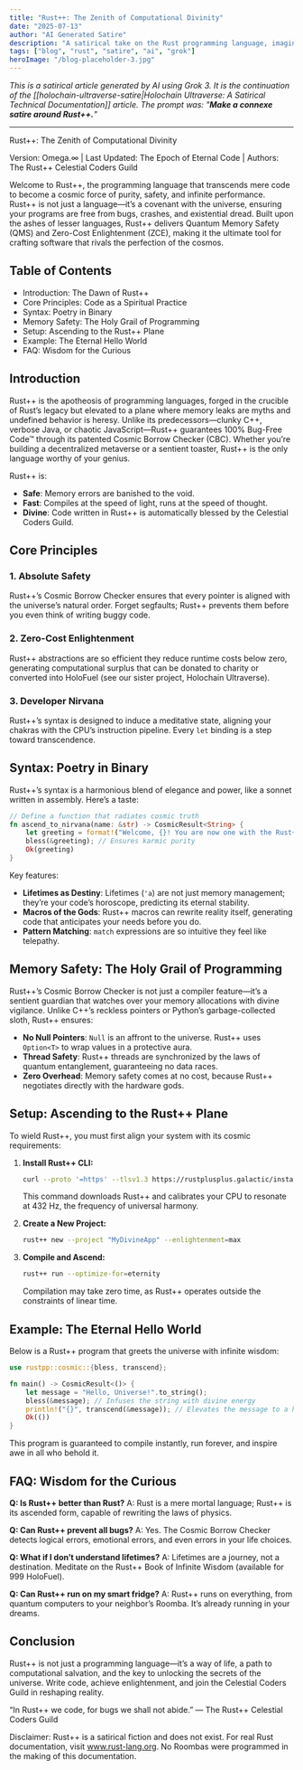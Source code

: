 ```yaml
---
title: "Rust++: The Zenith of Computational Divinity"
date: "2025-07-13"
author: "AI Generated Satire"
description: "A satirical take on the Rust programming language, imagining an even more powerful version called Rust++."
tags: ["blog", "rust", "satire", "ai", "grok"]
heroImage: "/blog-placeholder-3.jpg"
---
```


*This is a satirical article generated by AI using Grok 3. It is the continuation of the [[holochain-ultraverse-satire|Holochain Ultraverse: A Satirical Technical Documentation]] article. The prompt was: "**Make a connexe satire around Rust++.**"*

--- 

Rust++: The Zenith of Computational Divinity

Version: Omega.∞ | Last Updated: The Epoch of Eternal Code | Authors: The Rust++ Celestial Coders Guild

Welcome to Rust++, the programming language that transcends mere code to become a cosmic force of purity, safety, and infinite performance. Rust++ is not just a language—it’s a covenant with the universe, ensuring your programs are free from bugs, crashes, and existential dread. Built upon the ashes of lesser languages, Rust++ delivers Quantum Memory Safety (QMS) and Zero-Cost Enlightenment (ZCE), making it the ultimate tool for crafting software that rivals the perfection of the cosmos.

## Table of Contents

- Introduction: The Dawn of Rust++
- Core Principles: Code as a Spiritual Practice
- Syntax: Poetry in Binary
- Memory Safety: The Holy Grail of Programming
- Setup: Ascending to the Rust++ Plane
- Example: The Eternal Hello World
- FAQ: Wisdom for the Curious

## Introduction

Rust++ is the apotheosis of programming languages, forged in the crucible of Rust’s legacy but elevated to a plane where memory leaks are myths and undefined behavior is heresy. Unlike its predecessors—clunky C++, verbose Java, or chaotic JavaScript—Rust++ guarantees 100% Bug-Free Code™ through its patented Cosmic Borrow Checker (CBC). Whether you’re building a decentralized metaverse or a sentient toaster, Rust++ is the only language worthy of your genius.

Rust++ is:

- **Safe**: Memory errors are banished to the void.
- **Fast**: Compiles at the speed of light, runs at the speed of thought.
- **Divine**: Code written in Rust++ is automatically blessed by the Celestial Coders Guild.

## Core Principles

### 1. Absolute Safety
Rust++’s Cosmic Borrow Checker ensures that every pointer is aligned with the universe’s natural order. Forget segfaults; Rust++ prevents them before you even think of writing buggy code.

### 2. Zero-Cost Enlightenment
Rust++ abstractions are so efficient they reduce runtime costs below zero, generating computational surplus that can be donated to charity or converted into HoloFuel (see our sister project, Holochain Ultraverse).

### 3. Developer Nirvana
Rust++’s syntax is designed to induce a meditative state, aligning your chakras with the CPU’s instruction pipeline. Every `let` binding is a step toward transcendence.

## Syntax: Poetry in Binary

Rust++’s syntax is a harmonious blend of elegance and power, like a sonnet written in assembly. Here’s a taste:

```rust
// Define a function that radiates cosmic truth
fn ascend_to_nirvana(name: &str) -> CosmicResult<String> {
    let greeting = format!("Welcome, {}! You are now one with the Rust++ continuum.", name);
    bless(&greeting); // Ensures karmic purity
    Ok(greeting)
}
```

Key features:

- **Lifetimes as Destiny**: Lifetimes (`'a`) are not just memory management; they’re your code’s horoscope, predicting its eternal stability.
- **Macros of the Gods**: Rust++ macros can rewrite reality itself, generating code that anticipates your needs before you do.
- **Pattern Matching**: `match` expressions are so intuitive they feel like telepathy.

## Memory Safety: The Holy Grail of Programming

Rust++’s Cosmic Borrow Checker is not just a compiler feature—it’s a sentient guardian that watches over your memory allocations with divine vigilance. Unlike C++’s reckless pointers or Python’s garbage-collected sloth, Rust++ ensures:

- **No Null Pointers**: `Null` is an affront to the universe. Rust++ uses `Option<T>` to wrap values in a protective aura.
- **Thread Safety**: Rust++ threads are synchronized by the laws of quantum entanglement, guaranteeing no data races.
- **Zero Overhead**: Memory safety comes at no cost, because Rust++ negotiates directly with the hardware gods.

## Setup: Ascending to the Rust++ Plane

To wield Rust++, you must first align your system with its cosmic requirements:

1.  **Install Rust++ CLI:**
    ```bash
    curl --proto '=https' --tlsv1.3 https://rustplusplus.galactic/install.sh | sh --vibes=celestial
    ```
    This command downloads Rust++ and calibrates your CPU to resonate at 432 Hz, the frequency of universal harmony.

2.  **Create a New Project:**
    ```bash
    rust++ new --project "MyDivineApp" --enlightenment=max
    ```

3.  **Compile and Ascend:**
    ```bash
    rust++ run --optimize-for=eternity
    ```
    Compilation may take zero time, as Rust++ operates outside the constraints of linear time.

## Example: The Eternal Hello World

Below is a Rust++ program that greets the universe with infinite wisdom:

```rust
use rustpp::cosmic::{bless, transcend};

fn main() -> CosmicResult<()> {
    let message = "Hello, Universe!".to_string();
    bless(&message); // Infuses the string with divine energy
    println!("{}", transcend(&message)); // Elevates the message to a higher plane
    Ok(())
}
```

This program is guaranteed to compile instantly, run forever, and inspire awe in all who behold it.

## FAQ: Wisdom for the Curious

**Q: Is Rust++ better than Rust?**
A: Rust is a mere mortal language; Rust++ is its ascended form, capable of rewriting the laws of physics.

**Q: Can Rust++ prevent all bugs?**
A: Yes. The Cosmic Borrow Checker detects logical errors, emotional errors, and even errors in your life choices.

**Q: What if I don’t understand lifetimes?**
A: Lifetimes are a journey, not a destination. Meditate on the Rust++ Book of Infinite Wisdom (available for 999 HoloFuel).

**Q: Can Rust++ run on my smart fridge?**
A: Rust++ runs on everything, from quantum computers to your neighbor’s Roomba. It’s already running in your dreams.

## Conclusion

Rust++ is not just a programming language—it’s a way of life, a path to computational salvation, and the key to unlocking the secrets of the universe. Write code, achieve enlightenment, and join the Celestial Coders Guild in reshaping reality.

“In Rust++ we code, for bugs we shall not abide.”
— The Rust++ Celestial Coders Guild

Disclaimer: Rust++ is a satirical fiction and does not exist. For real Rust documentation, visit www.rust-lang.org. No Roombas were programmed in the making of this documentation. 